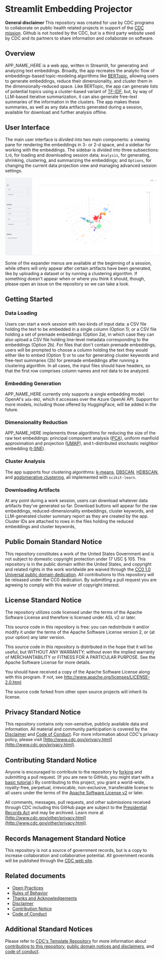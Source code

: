 # Streamlit Embedding Projector

**General disclaimer** This repository was created for use by CDC programs to collaborate on public health related projects in support of the [CDC mission](https://www.cdc.gov/about/organization/mission.htm).  Github is not hosted by the CDC, but is a third party website used by CDC and its partners to share information and collaborate on software.

## Overview
APP_NAME_HERE is a web app, written in Streamlit, for generating and analyzing text embeddings. Broadly, the app recreates the analytic flow of embeddings-based topic-modeling algorithms like [BERTopic](https://maartengr.github.io/BERTopic/index.html), allowing users to generate embeddings, reduce their dimensionality, and cluster them in the dimensionally-reduced space. Like BERTopic, the app can generate lists of potential topics using a cluster-based variant of [TF-IDF](https://en.wikipedia.org/wiki/Tf–idf), but, by way of LLM-based iterative summarization, it can also generate free-text summaries of the information in the clusters. The app makes these summaries, as well as any data artifacts generated during a session, available for download and further analysis offline.

## User Interface
The main user interface is divided into two main components: a viewing pane for rendering the embeddings in 3- or 2-d space, and a sidebar for working with the embeddings. The sidebar is divided into three subsections: `I/O`, for loading and downloading session data; `Analysis`, for generating, shrinking, clustering, and summarizing the embeddings; and `Options`, for changing the current data projection view and managing advanced session settings.

![Screenshot](data/main.png)

Some of the expander menus are available at the beginning of a session, while others will only appear after certain artifacts have been generated, like by uploading a dataset or by running a clustering algorithm. If something doesn't appear when or where you think it should, though, please open an issue on the repository so we can take a look.

## Getting Started
### Data Loading
Users can start a work session with two kinds of input data: a CSV file holding the text to be embedded in a single column (Option 1); or a CSV file holding a set of premade embeddings (Option 2a), in which case they can also upload a CSV file holding line-level metadata corresponding to the embeddings (Option 2b). For files that don't contain premade embeddings, users will be prompted to choose a column holding the text they would either like to embed (Option 1) or to use for generating cluster keywords and free-text summaries (2b) for premade embeddings after running a clustering algorithm. In all cases, the input files should have headers, so that the first row comprises column names and not data to be analyzed.

### Embedding Generation
APP_NAME_HERE currently only supports a single embedding model: OpenAI's `ada-002`, which it accesses over the Azure OpenAI API. Support for more models, including those offered by HuggingFace, will be added in the future.

### Dimensionality Reduction
APP_NAME_HERE implements three algorithms for reducing the size of the raw text embeddings: principal component analysis ([PCA](https://en.wikipedia.org/wiki/Principal_component_analysis)), uniform manfiold approximation and projection ([UMAP](https://umap-learn.readthedocs.io/en/latest/)), and t-distributed stochastic neighbor embedding ([t-SNE](https://en.wikipedia.org/wiki/T-distributed_stochastic_neighbor_embedding)).

### Cluster Analysis
The app supports four clustering algorithms: [k-means](https://en.wikipedia.org/wiki/K-means_clustering), [DBSCAN](https://en.wikipedia.org/wiki/DBSCAN), [HDBSCAN](https://hdbscan.readthedocs.io/en/latest/how_hdbscan_works.html), and [agglomerative clustering](https://en.wikipedia.org/wiki/Hierarchical_clustering), all implemented with `scikit-learn`. 

### Downloading Artifacts
At any point during a work session, users can download whatever data artifacts they've generated so far. Download buttons will appear for the raw embeddings, reduced-dimensionality embeddings, cluster keywords, and LLM-generated cluster summary report as they are created by the app. Cluster IDs are attached to rows in the files holding the reduced embeddings and cluster keywords, 

## Public Domain Standard Notice
This repository constitutes a work of the United States Government and is not
subject to domestic copyright protection under 17 USC § 105. This repository is in
the public domain within the United States, and copyright and related rights in
the work worldwide are waived through the [CC0 1.0 Universal public domain dedication](https://creativecommons.org/publicdomain/zero/1.0/).
All contributions to this repository will be released under the CC0 dedication. By
submitting a pull request you are agreeing to comply with this waiver of
copyright interest.

## License Standard Notice
The repository utilizes code licensed under the terms of the Apache Software
License and therefore is licensed under ASL v2 or later.

This source code in this repository is free: you can redistribute it and/or modify it under
the terms of the Apache Software License version 2, or (at your option) any
later version.

This source code in this repository is distributed in the hope that it will be useful, but WITHOUT ANY
WARRANTY; without even the implied warranty of MERCHANTABILITY or FITNESS FOR A
PARTICULAR PURPOSE. See the Apache Software License for more details.

You should have received a copy of the Apache Software License along with this
program. If not, see http://www.apache.org/licenses/LICENSE-2.0.html

The source code forked from other open source projects will inherit its license.

## Privacy Standard Notice
This repository contains only non-sensitive, publicly available data and
information. All material and community participation is covered by the
[Disclaimer](https://github.com/CDCgov/template/blob/master/DISCLAIMER.md)
and [Code of Conduct](https://github.com/CDCgov/template/blob/master/code-of-conduct.md).
For more information about CDC's privacy policy, please visit [http://www.cdc.gov/privacy.html](http://www.cdc.gov/privacy.html).

## Contributing Standard Notice
Anyone is encouraged to contribute to the repository by [forking](https://help.github.com/articles/fork-a-repo)
and submitting a pull request. (If you are new to GitHub, you might start with a
[basic tutorial](https://help.github.com/articles/set-up-git).) By contributing
to this project, you grant a world-wide, royalty-free, perpetual, irrevocable,
non-exclusive, transferable license to all users under the terms of the
[Apache Software License v2](http://www.apache.org/licenses/LICENSE-2.0.html) or
later.

All comments, messages, pull requests, and other submissions received through
CDC including this GitHub page are subject to the [Presidential Records Act](http://www.archives.gov/about/laws/presidential-records.html)
and may be archived. Learn more at [http://www.cdc.gov/other/privacy.html](http://www.cdc.gov/other/privacy.html).

## Records Management Standard Notice
This repository is not a source of government records, but is a copy to increase
collaboration and collaborative potential. All government records will be
published through the [CDC web site](http://www.cdc.gov).

## Related documents

* [Open Practices](open_practices.md)
* [Rules of Behavior](rules_of_behavior.md)
* [Thanks and Acknowledgements](thanks.md)
* [Disclaimer](DISCLAIMER.md)
* [Contribution Notice](CONTRIBUTING.md)
* [Code of Conduct](code-of-conduct.md)

## Additional Standard Notices
Please refer to [CDC's Template Repository](https://github.com/CDCgov/template)
for more information about [contributing to this repository](https://github.com/CDCgov/template/blob/master/CONTRIBUTING.md),
[public domain notices and disclaimers](https://github.com/CDCgov/template/blob/master/DISCLAIMER.md),
and [code of conduct](https://github.com/CDCgov/template/blob/master/code-of-conduct.md).
